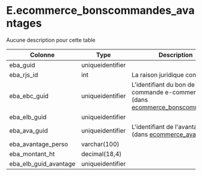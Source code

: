 # E.ecommerce_bonscommandes_avantages

Aucune description pour cette table

Colonne|Type|Description
---|---|---
eba_guid|uniqueidentifier|
eba_rjs_id|int|La raison juridique concernée 
eba_ebc_guid|uniqueidentifier|L'identifiant du bon de commande e-commerce (dans [ecommerce_bonscommandes](generated_ecommerce_bonscommandes.md)) 
eba_elb_guid|uniqueidentifier|
eba_ava_guid|uniqueidentifier|L'identifiant de l'avantage (dans [ecommerce_avantages](generated_ecommerce_avantages.md)) 
eba_avantage_perso|varchar(100)|
eba_montant_ht|decimal(18,4)|
eba_elb_guid_avantage|uniqueidentifier|
